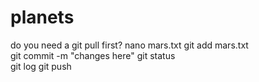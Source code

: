 # planets
  do you need a git pull first?
    nano mars.txt
    git add mars.txt   
    git commit -m "changes here"
    git status  
    git log
    git push

